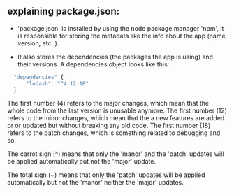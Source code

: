 explaining package.json:
------------------------

- 'package.json' is installed by using the node package manager 'npm', it is responsible for storing the metadata like the info about the app (name, version, etc..).

- It also stores the dependencies (the packages the app is using) and their versions.
A dependencies object looks like this: 

```javascript
  "dependencies" {
      "lodash": "^4.12.18"
  }
```

The first number (4) refers to the major changes, which mean that the whole code from the last version is unusable anymore.
The first number (12) refers to the minor changes, which mean that the a new features are added or or updated but without breaking any old code.
The first number (18) refers to the patch changes, which is something related to debugging and so.

The carrot sign (^) means that only the 'manor' and the 'patch' updates will be applied automatically but not the 'major' update.

The total sign (~) means that only the 'patch' updates will be applied automatically but not the 'manor' neither the 'major' updates.